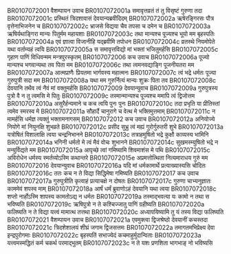 BR0107072001	वैशम्पायन उवाच
BR0107072001a	समावृत्तव्रतं तं तु विसृष्टं गुरुणा तदा
BR0107072001c	प्रस्थितं त्रिदशावासं देवयान्यब्रवीदिदम्
BR0107072002a	ऋषेरङ्गिरसः पौत्र वृत्तेनाभिजनेन च
BR0107072002c	भ्राजसे विद्यया चैव तपसा च दमेन च
BR0107072003a	ऋषिर्यथाङ्गिरा मान्यः पितुर्मम महायशाः
BR0107072003c	तथा मान्यश्च पूज्यश्च भूयो मम बृहस्पतिः
BR0107072004a	एवं ज्ञात्वा विजानीहि यद्ब्रवीमि तपोधन
BR0107072004c	व्रतस्थे नियमोपेते यथा वर्ताम्यहं त्वयि
BR0107072005a	स समावृत्तविद्यो मां भक्तां भजितुमर्हसि
BR0107072005c	गृहाण पाणिं विधिवन्मम मन्त्रपुरस्कृतम्
BR0107072006	कच उवाच
BR0107072006a	पूज्यो मान्यश्च भगवान्यथा तव पिता मम
BR0107072006c	तथा त्वमनवद्याङ्गि पूजनीयतरा मम
BR0107072007a	आत्मप्राणैः प्रियतमा भार्गवस्य महात्मनः
BR0107072007c	त्वं भद्रे धर्मतः पूज्या गुरुपुत्री सदा मम
BR0107072008a	यथा मम गुरुर्नित्यं मान्यः शुक्रः पिता तव
BR0107072008c	देवयानि तथैव त्वं नैवं मां वक्तुमर्हसि
BR0107072009	देवयान्युवाच
BR0107072009a	गुरुपुत्रस्य पुत्रो वै न तु त्वमसि मे पितुः
BR0107072009c	तस्मान्मान्यश्च पूज्यश्च ममापि त्वं द्विजोत्तम
BR0107072010a	असुरैर्हन्यमाने च कच त्वयि पुनः पुनः
BR0107072010c	तदा प्रभृति या प्रीतिस्तां त्वमेव स्मरस्व मे
BR0107072011a	सौहार्दे चानुरागे च वेत्थ मे भक्तिमुत्तमाम्
BR0107072011c	न मामर्हसि धर्मज्ञ त्यक्तुं भक्तामनागसम्
BR0107072012	कच उवाच
BR0107072012a	अनियोज्ये नियोगे मां नियुनक्षि शुभव्रते
BR0107072012c	प्रसीद सुभ्रु त्वं मह्यं गुरोर्गुरुतरी शुभे
BR0107072013a	यत्रोषितं विशालाक्षि त्वया चन्द्रनिभानने
BR0107072013c	तत्राहमुषितो भद्रे कुक्षौ काव्यस्य भामिनि
BR0107072014a	भगिनी धर्मतो मे त्वं मैवं वोचः शुभानने
BR0107072014c	सुखमस्म्युषितो भद्रे न मन्युर्विद्यते मम
BR0107072015a	आपृच्छे त्वां गमिष्यामि शिवमाशंस मे पथि
BR0107072015c	अविरोधेन धर्मस्य स्मर्तव्योऽस्मि कथान्तरे
BR0107072015e	अप्रमत्तोत्थिता नित्यमाराधय गुरुं मम
BR0107072016	देवयान्युवाच
BR0107072016a	यदि मां धर्मकामार्थे प्रत्याख्यास्यसि चोदितः
BR0107072016c	ततः कच न ते विद्या सिद्धिमेषा गमिष्यति
BR0107072017	कच उवाच
BR0107072017a	गुरुपुत्रीति कृत्वाहं प्रत्याचक्षे न दोषतः
BR0107072017c	गुरुणा चाभ्यनुज्ञातः काममेवं शपस्व माम्
BR0107072018a	आर्षं धर्मं ब्रुवाणोऽहं देवयानि यथा त्वया
BR0107072018c	शप्तो नार्होऽस्मि शापस्य कामतोऽद्य न धर्मतः
BR0107072019a	तस्माद्भवत्या यः कामो न तथा स भविष्यति
BR0107072019c	ऋषिपुत्रो न ते कश्चिज्जातु पाणिं ग्रहीष्यति
BR0107072020a	फलिष्यति न ते विद्या यत्त्वं मामात्थ तत्तथा
BR0107072020c	अध्यापयिष्यामि तु यं तस्य विद्या फलिष्यति
BR0107072021	वैशम्पायन उवाच
BR0107072021a	एवमुक्त्वा द्विजश्रेष्ठो देवयानीं कचस्तदा
BR0107072021c	त्रिदशेशालयं शीघ्रं जगाम द्विजसत्तमः
BR0107072022a	तमागतमभिप्रेक्ष्य देवा इन्द्रपुरोगमाः
BR0107072022c	बृहस्पतिं सभाज्येदं कचमाहुर्मुदान्विताः
BR0107072023a	यत्त्वमस्मद्धितं कर्म चकर्थ परमाद्भुतम्
BR0107072023c	न ते यशः प्रणशिता भागभाङ् नो भविष्यसि
